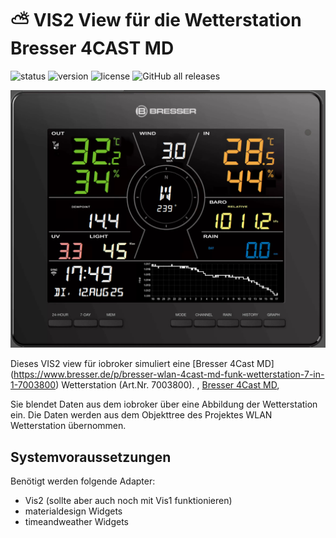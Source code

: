 # :partly_sunny: VIS2 View für die Wetterstation Bresser 4CAST MD

![status](https://img.shields.io/badge/status-alpha-orange)
![version](https://img.shields.io/badge/version-0.1-orange)
![license](https://img.shields.io/badge/license-Public%20Domain-lightgrey)
![GitHub all releases](https://img.shields.io/github/downloads/quinti123/Bresser_4CAST-for-VIS2/total)

![Station](Bresser_readme1.png)

Dieses VIS2 view für iobroker simuliert eine 
[Bresser 4Cast MD] (https://www.bresser.de/p/bresser-wlan-4cast-md-funk-wetterstation-7-in-1-7003800) 
Wetterstation (Art.Nr. 7003800).
, [Bresser 4Cast MD](https://www.bresser.de/p/bresser-wlan-4cast-md-funk-wetterstation-7-in-1-7003800),

Sie blendet Daten aus dem iobroker über eine Abbildung der Wetterstation ein.
Die Daten werden aus dem Objekttree des Projektes WLAN Wetterstation übernommen.

## Systemvoraussetzungen
Benötigt werden folgende Adapter:
  - Vis2 (sollte aber auch noch mit Vis1 funktionieren)
  - materialdesign Widgets
  - timeandweather Widgets
  


  
  
